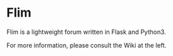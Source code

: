 # Flim
Flim is a lightweight forum written in Flask and Python3. 

For more information, please consult the Wiki at the left.